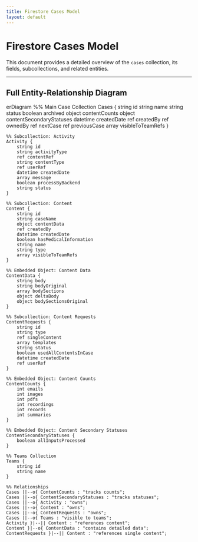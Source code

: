 ```yaml
---
title: Firestore Cases Model
layout: default
---
```


# Firestore Cases Model

This document provides a detailed overview of the `cases` collection, its fields, subcollections, and related entities.

---

## Full Entity-Relationship Diagram

<div class="mermaid">
erDiagram
    %% Main Case Collection
    Cases {
        string id
        string name
        string status
        boolean archived
        object contentCounts
        object contentSecondaryStatuses
        datetime createdDate
        ref createdBy
        ref ownedBy
        ref nextCase
        ref previousCase
        array visibleToTeamRefs
    }

    %% Subcollection: Activity
    Activity {
        string id
        string activityType
        ref contentRef
        string contentType
        ref userRef
        datetime createdDate
        array message
        boolean processByBackend
        string status
    }

    %% Subcollection: Content
    Content {
        string id
        string caseName
        object contentData
        ref createdBy
        datetime createdDate
        boolean hasMedicalInformation
        string name
        string type
        array visibleToTeamRefs
    }

    %% Embedded Object: Content Data
    ContentData {
        string body
        string bodyOriginal
        array bodySections
        object deltaBody
        object bodySectionsOriginal
    }

    %% Subcollection: Content Requests
    ContentRequests {
        string id
        string type
        ref singleContent
        array templates
        string status
        boolean usedAllContentsInCase
        datetime createdDate
        ref userRef
    }

    %% Embedded Object: Content Counts
    ContentCounts {
        int emails
        int images
        int pdfs
        int recordings
        int records
        int summaries
    }

    %% Embedded Object: Content Secondary Statuses
    ContentSecondaryStatuses {
        boolean allInputsProcessed
    }

    %% Teams Collection
    Teams {
        string id
        string name
    }

    %% Relationships
    Cases ||--o{ ContentCounts : "tracks counts";
    Cases ||--o{ ContentSecondaryStatuses : "tracks statuses";
    Cases ||--o{ Activity : "owns";
    Cases ||--o{ Content : "owns";
    Cases ||--o{ ContentRequests : "owns";
    Cases ||--o{ Teams : "visible to teams";
    Activity }|--|| Content : "references content";
    Content }|--o{ ContentData : "contains detailed data";
    ContentRequests }|--|| Content : "references single content";
</div>